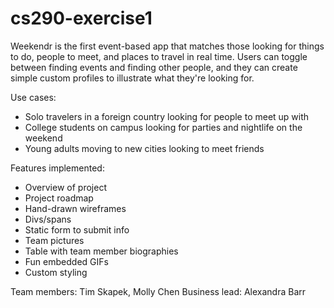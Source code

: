# cs290-exercise1
Weekendr is the first event-based app that matches those looking for things to do, people to meet, and places to travel in real time. 
Users can toggle between finding events and finding other people, and they can create simple custom profiles to illustrate what they're looking for.

Use cases:
* Solo travelers in a foreign country looking for people to meet up with
* College students on campus looking for parties and nightlife on the weekend
* Young adults moving to new cities looking to meet friends

Features implemented:
* Overview of project
* Project roadmap
* Hand-drawn wireframes
* Divs/spans
* Static form to submit info
* Team pictures
* Table with team member biographies
* Fun embedded GIFs
* Custom styling

Team members: Tim Skapek, Molly Chen
Business lead: Alexandra Barr
